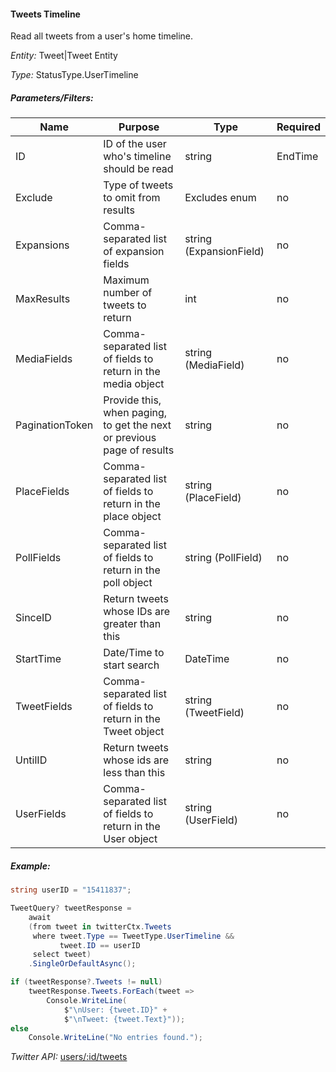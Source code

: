 #### Tweets Timeline

Read all tweets from a user's home timeline.

*Entity:* Tweet|Tweet Entity

*Type:* StatusType.UserTimeline

##### Parameters/Filters:

| Name | Purpose | Type | Required |
|------|---------|------|----------|
| ID | ID of the user who's timeline should be read | string | EndTime | Date/Time to search to | DateTime | no |
| Exclude | Type of tweets to omit from results | Excludes enum | no |
| Expansions | Comma-separated list of expansion fields | string (ExpansionField) | no |
| MaxResults | Maximum number of tweets to return | int | no |
| MediaFields | Comma-separated list of fields to return in the media object | string (MediaField) | no |
| PaginationToken | Provide this, when paging, to get the next or previous page of results | string | no |
| PlaceFields | Comma-separated list of fields to return in the place object | string (PlaceField) | no |
| PollFields | Comma-separated list of fields to return in the poll object | string (PollField) | no |
| SinceID | Return tweets whose IDs are greater than this | string | no |
| StartTime | Date/Time to start search | DateTime | no |
| TweetFields | Comma-separated list of fields to return in the Tweet object | string (TweetField) | no |
| UntilID | Return tweets whose ids are less than this | string | no |
| UserFields | Comma-separated list of fields to return in the User object | string (UserField) | no |

##### Example:

```c#
string userID = "15411837";

TweetQuery? tweetResponse =
    await
    (from tweet in twitterCtx.Tweets
     where tweet.Type == TweetType.UserTimeline &&
           tweet.ID == userID
     select tweet)
    .SingleOrDefaultAsync();

if (tweetResponse?.Tweets != null)
    tweetResponse.Tweets.ForEach(tweet =>
        Console.WriteLine(
            $"\nUser: {tweet.ID}" +
            $"\nTweet: {tweet.Text}"));
else
    Console.WriteLine("No entries found.");
```

*Twitter API:* [users/:id/tweets](https://developer.twitter.com/en/docs/twitter-api/tweets/timelines/api-reference/get-users-id-tweets)